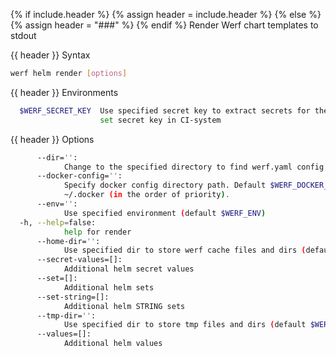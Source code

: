 {% if include.header %}
{% assign header = include.header %}
{% else %}
{% assign header = "###" %}
{% endif %}
Render Werf chart templates to stdout

{{ header }} Syntax

```bash
werf helm render [options]
```

{{ header }} Environments

```bash
  $WERF_SECRET_KEY  Use specified secret key to extract secrets for the deploy; recommended way to 
                    set secret key in CI-system
```

{{ header }} Options

```bash
      --dir='':
            Change to the specified directory to find werf.yaml config
      --docker-config='':
            Specify docker config directory path. Default $WERF_DOCKER_CONFIG or $DOCKER_CONFIG or 
            ~/.docker (in the order of priority).
      --env='':
            Use specified environment (default $WERF_ENV)
  -h, --help=false:
            help for render
      --home-dir='':
            Use specified dir to store werf cache files and dirs (default $WERF_HOME or ~/.werf)
      --secret-values=[]:
            Additional helm secret values
      --set=[]:
            Additional helm sets
      --set-string=[]:
            Additional helm STRING sets
      --tmp-dir='':
            Use specified dir to store tmp files and dirs (default $WERF_TMP or system tmp dir)
      --values=[]:
            Additional helm values
```

